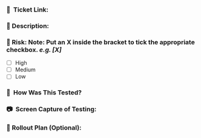 ### 🔗  Ticket Link: <!-- <JIRA Ticket Link> -->

### 📝  Description: <!-- <Technical description of the changes you’ve made> -->

### 🚨  Risk: <!-- <Impact of the code changes you've made> --> **Note**: Put an X inside the bracket to tick the appropriate checkbox. _e.g. [X]_ 
- [ ] High 
- [ ] Medium 
- [ ] Low
### 📑  How Was This Tested? <!-- <Steps you did to test the ticket. This is for your reviewer, for them to understand the video or photos you’ll be inserting below> -->

### 📷  Screen Capture of Testing: <!-- <Video or photos on how you were able to validate that the items you added are working as intended> -->

### 🚀  Rollout Plan (Optional): <!-- <Steps needed to be done or accomplished before merging this code> -->